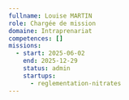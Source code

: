 ```yaml
---
fullname: Louise MARTIN
role: Chargée de mission
domaine: Intraprenariat
competences: []
missions:
  - start: 2025-06-02
    end: 2025-12-29
    status: admin
    startups:
      - reglementation-nitrates
---
```


